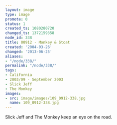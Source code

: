 ```yaml
---
layout: image
type: image
promote: 0
status: 1
created_ts: 1080280720
changed_ts: 1372159358
node_id: 338
title: 00912 - Monkey & Stoat
created: '2004-03-26'
changed: '2013-06-25'
aliases:
- "/node/338/"
permalink: "/node/338/"
tags:
- California
- 2003/09 - September 2003
- Slick Jeff
- The Monkey
images:
- src: image/images/109_0912-338.jpg
  name: 109_0912-338.jpg
---
```

Slick Jeff and The Monkey keep an eye on the road.
